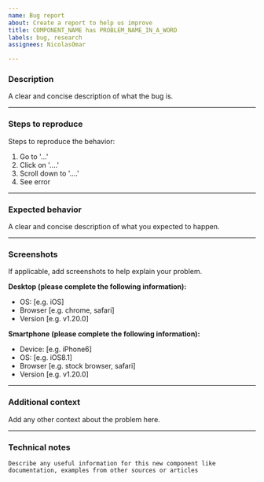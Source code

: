 ```yaml
---
name: Bug report
about: Create a report to help us improve
title: COMPONENT_NAME has PROBLEM_NAME_IN_A_WORD
labels: bug, research
assignees: NicolasOmar

---
```


### Description
A clear and concise description of what the bug is.

---

### Steps to reproduce
Steps to reproduce the behavior:
1. Go to '...'
2. Click on '....'
3. Scroll down to '....'
4. See error

---

### Expected behavior
A clear and concise description of what you expected to happen.

---

### Screenshots
If applicable, add screenshots to help explain your problem.

**Desktop (please complete the following information):**
 - OS: [e.g. iOS]
 - Browser [e.g. chrome, safari]
 - Version [e.g. v1.20.0]

**Smartphone (please complete the following information):**
 - Device: [e.g. iPhone6]
 - OS: [e.g. iOS8.1]
 - Browser [e.g. stock browser, safari]
 - Version [e.g. v1.20.0]

---

### Additional context
Add any other context about the problem here.

---

### Technical notes 
`Describe any useful information for this new component like documentation, examples from other sources or articles`